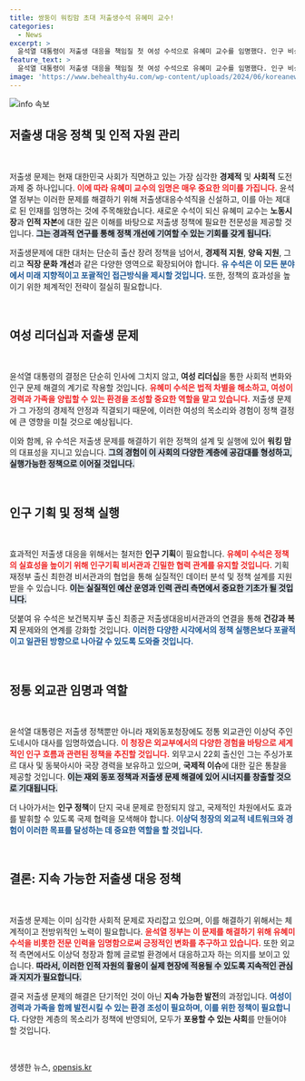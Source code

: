 ```yaml
---
title: 쌍둥이 워킹맘 초대 저출생수석 유혜미 교수!
categories:
  - News
excerpt: >
  윤석열 대통령이 저출생 대응을 책임질 첫 여성 수석으로 유혜미 교수를 임명했다. 인구 비상사태 극복을 위한 그녀의 구상이 주목받고 있다. 재외동포청장에는 정통 외교관인 이상덕 대사가 임명돼 기대를 모은다.
feature_text: >
  윤석열 대통령이 저출생 대응을 책임질 첫 여성 수석으로 유혜미 교수를 임명했다. 인구 비상사태 극복을 위한 그녀의 구상이 주목받고 있다. 재외동포청장에는 정통 외교관인 이상덕 대사가 임명돼 기대를 모은다.
image: 'https://www.behealthy4u.com/wp-content/uploads/2024/06/koreanews.jpg'
---
```


<p><img src="https://www.behealthy4u.com/wp-content/uploads/2024/06/koreanews.jpg" alt="info 속보" /></p>

<h2 data-ke-size="size26">저출생 대응 정책 및 인적 자원 관리</h2>

<p data-ke-size="size16">&nbsp;</p>

<p>저출생 문제는 현재 대한민국 사회가 직면하고 있는 가장 심각한 <strong>경제적</strong> 및 <strong>사회적</strong> 도전 과제 중 하나입니다. <b><span style="color: #ee2323;">이에 따라 유혜미 교수의 임명은 매우 중요한 의미를 가집니다.</span></b> 윤석열 정부는 이러한 문제를 해결하기 위해 저출생대응수석직을 신설하고, 이를 아는 제대로 된 인재를 임명하는 것에 주목해왔습니다. 새로운 수석이 되신 유혜미 교수는 <strong>노동시장</strong>과 <strong>인적 자본</strong>에 대한 깊은 이해를 바탕으로 저출생 정책에 필요한 전문성을 제공할 것입니다. <b><span style="background-color: #21538527;">그는 경과적 연구를 통해 정책 개선에 기여할 수 있는 기회를 갖게 됩니다.</span></b> </p>

<p>저출생문제에 대한 대처는 단순히 출산 장려 정책을 넘어서, <strong>경제적 지원</strong>, <strong>양육 지원</strong>, 그리고 <strong>직장 문화 개선</strong>과 같은 다양한 영역으로 확장되어야 합니다. <b><span style="color: #1a5490;">유 수석은 이 모든 분야에서 미래 지향적이고 포괄적인 접근방식을 제시할 것입니다.</span></b> 또한, 정책의 효과성을 높이기 위한 체계적인 전략이 절실히 필요합니다. </p>

<p data-ke-size="size16">&nbsp;</p>

<h2 data-ke-size="size26">여성 리더십과 저출생 문제</h2>

<p data-ke-size="size16">&nbsp;</p>

<p>윤석열 대통령의 결정은 단순히 인사에 그치지 않고, <strong>여성 리더십</strong>을 통한 사회적 변화와 인구 문제 해결의 계기로 작용할 것입니다. <b><span style="color: #ee2323;">유혜미 수석은 법적 차별을 해소하고, 여성이 경력과 가족을 양립할 수 있는 환경을 조성할 중요한 역할을 맡고 있습니다.</span></b> 저출생 문제가 그 가정의 경제적 안정과 직결되기 때문에, 이러한 여성의 목소리와 경험이 정책 결정에 큰 영향을 미칠 것으로 예상됩니다. </p>

<p>이와 함께, 유 수석은 저출생 문제를 해결하기 위한 정책의 설계 및 실행에 있어 <strong>워킹 맘</strong>의 대표성을 지니고 있습니다. <b><span style="background-color: #21538527;">그의 경험이 이 사회의 다양한 계층에 공감대를 형성하고, 실행가능한 정책으로 이어질 것입니다.</span></b> </p>

<p data-ke-size="size16">&nbsp;</p>

<h2 data-ke-size="size26">인구 기획 및 정책 실행</h2>

<p data-ke-size="size16">&nbsp;</p>

<p>효과적인 저출생 대응을 위해서는 철저한 <strong>인구 기획</strong>이 필요합니다. <b><span style="color: #ee2323;">유혜미 수석은 정책의 실효성을 높이기 위해 인구기획 비서관과 긴밀한 협력 관계를 유지할 것입니다.</span></b> 기획재정부 출신 최한경 비서관과의 협업을 통해 실질적인 데이터 분석 및 정책 설계를 지원 받을 수 있습니다. <b><span style="background-color: #21538527;">이는 실질적인 예산 운영과 인력 관리 측면에서 중요한 기초가 될 것입니다.</span></b> </p>

<p>덧붙여 유 수석은 보건복지부 출신 최종균 저출생대응비서관과의 연결을 통해 <strong>건강과 복지</strong> 문제와의 연계를 강화할 것입니다. <b><span style="color: #1a5490;">이러한 다양한 시각에서의 정책 실행은보다 포괄적이고 일관된 방향으로 나아갈 수 있도록 도와줄 것입니다.</span></b> </p>

<p data-ke-size="size16">&nbsp;</p>

<h2 data-ke-size="size26">정통 외교관 임명과 역할</h2>

<p data-ke-size="size16">&nbsp;</p>

<p>윤석열 대통령은 저출생 정책뿐만 아니라 재외동포청장에도 정통 외교관인 이상덕 주인도네시아 대사를 임명하였습니다. <b><span style="color: #ee2323;">이 청장은 외교부에서의 다양한 경험을 바탕으로 세계적인 <strong>인구 흐름</strong>과 관련된 정책을 추진할 것입니다.</span></b> 외무고시 22회 출신인 그는 주싱가포르 대사 및 동북아시아 국장 경력을 보유하고 있으며, <strong>국제적 이슈</strong>에 대한 깊은 통찰을 제공할 것입니다. <b><span style="background-color: #21538527;">이는 재외 동포 정책과 저출생 문제 해결에 있어 시너지를 창출할 것으로 기대됩니다.</span></b> </p>

<p>더 나아가서는 <strong>인구 정책</strong>이 단지 국내 문제로 한정되지 않고, 국제적인 차원에서도 효과를 발휘할 수 있도록 국제 협력을 모색해야 합니다. <b><span style="color: #1a5490;">이상덕 청장의 외교적 네트워크와 경험이 이러한 목표를 달성하는 데 중요한 역할을 할 것입니다.</span></b> </p>

<p data-ke-size="size16">&nbsp;</p>

<h2 data-ke-size="size26">결론: 지속 가능한 저출생 대응 정책</h2>

<p data-ke-size="size16">&nbsp;</p>

<p>저출생 문제는 이미 심각한 사회적 문제로 자리잡고 있으며, 이를 해결하기 위해서는 체계적이고 전방위적인 노력이 필요합니다. <b><span style="color: #ee2323;">윤석열 정부는 이 문제를 해결하기 위해 유혜미 수석을 비롯한 전문 인력을 임명함으로써 긍정적인 변화를 추구하고 있습니다.</span></b> 또한 외교적 측면에서도 이상덕 청장과 함께 글로벌 환경에서 대응하고자 하는 의지를 보이고 있습니다. <b><span style="background-color: #21538527;">따라서, 이러한 인적 자원의 활용이 실제 현장에 적용될 수 있도록 지속적인 관심과 지지가 필요합니다.</span></b> </p>

<p>결국 저출생 문제의 해결은 단기적인 것이 아닌 <strong>지속 가능한 발전</strong>의 과정입니다. <b><span style="color: #1a5490;">여성이 경력과 가족을 함께 발전시킬 수 있는 환경 조성이 필요하며, 이를 위한 정책이 필요합니다.</span></b> 다양한 계층의 목소리가 정책에 반영되어, 모두가 <strong>포용할 수 있는 사회</strong>를 만들어야 할 것입니다. </p>

<p data-ke-size="size16">&nbsp;</p>
생생한 뉴스, <a href="https://opensis.kr" rel="dofollow">opensis.kr</a>



